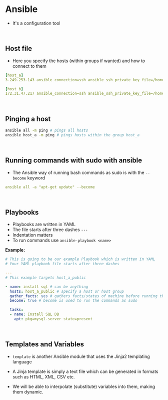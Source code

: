 # Ansible

- It's a configuration tool 

<br>

## Host file
- Here you specify the hosts (within groups if wanted) and how to connect to them
```yaml
[host_a]
3.249.253.143 ansible_connection=ssh ansible_ssh_private_key_file=/home/ubuntu/.ssh/eng74Jaredawskey.pem

[host_b]
172.31.47.217 ansible_connection=ssh ansible_ssh_private_key_file=/home/ubuntu/.ssh/eng74Jaredawskey.pem
```

<br>

## Pinging a host
```bash
ansible all -m ping # pings all hosts
ansible host_a -m ping # pings hosts within the group host_a
```

<br>

## Running commands with sudo with ansible
- The Ansible way of running bash commands as sudo is with the `--become` keyword
```yaml
ansible all -a "apt-get update" --become
```

<br>

## Playbooks
- Playbooks are written in YAML
- The file starts after three dashes `---`
- Indentation matters
- To run commands use `ansible-playbook <name>`

**Example:**
```yaml
# This is going to be our example Playbook which is written in YAML
# Your YAML playbook file starts after three dashes

---
# This example targets host_a_public

- name: install sql # can be anything
  hosts: host_a_public # specify a host or host group
  gather_facts: yes # gathers facts/states of machine before running the playbook
  become: true # become is used to run the commands as sudo

  tasks:
  - name: Install SQL DB
    apt: pkg=mysql-server state=present
```

<br>

## Templates and Variables
- `template` is another Ansible module that uses the Jinja2 templating language

- A Jinja template is simply a text file which can be generated in formats such as HTML, XML, CSV etc.

- We will be able to interpolate (substitute) variables into them, making them dynamic.

